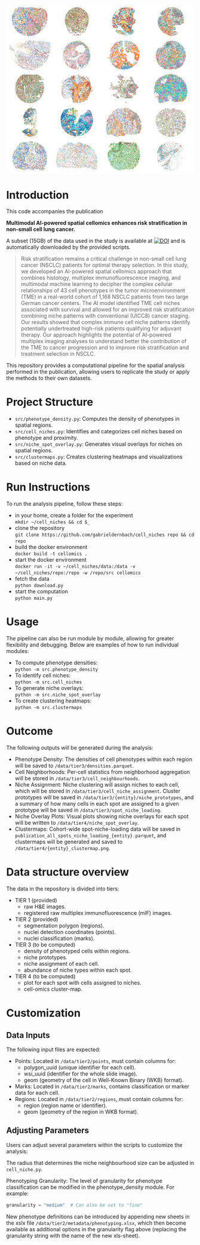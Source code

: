 ![alt text](https://github.com/gabrieldernbach/cell-niches/blob/main/spots.png)

Introduction
============
This code accompanies the publication

**Multimodal AI-powered spatial cellomics enhances risk stratification in non-small cell lung cancer.**

A subset (15GB) of the data used in the study is available at [![DOI](https://zenodo.org/badge/DOI/10.5281/zenodo.11395885.svg)](https://doi.org/10.5281/zenodo.11395885) and is automatically downloaded by the provided scripts.


> Risk stratification remains a critical challenge in non-small cell lung cancer (NSCLC) patients for optimal therapy
> selection. In this study, we developed an AI-powered spatial cellomics approach that combines histology, multiplex
> immunofluorescence imaging, and multimodal machine learning to decipher the complex cellular relationships of 43 cell
> phenotypes in the tumor microenvironment (TME) in a real-world cohort of 1,168 NSCLC patients from two large German
> cancer centers. The AI model identified TME cell niches associated with survival and allowed for an improved risk
> stratification combining niche patterns with conventional (UICC8) cancer staging. Our results showed that complex
> immune
> cell niche patterns identify potentially undertreated high-risk patients qualifying for adjuvant therapy. Our approach
> highlights the potential of AI-powered multiplex imaging analyses to understand better the contribution of the TME to
> cancer progression and to improve risk stratification and treatment selection in NSCLC.
>


This repository provides a computational pipeline for the spatial analysis performed in the publication, allowing users to replicate the study or apply the methods to their own datasets.

# Project Structure

- `src/phenotype_density.py`: Computes the density of phenotypes in spatial regions.
- `src/cell_niches.py`: Identifies and categorizes cell niches based on phenotype and proximity.
- `src/niche_spot_overlay.py`: Generates visual overlays for niches on spatial regions.
- `src/clustermaps.py`: Creates clustering heatmaps and visualizations based on niche data.

# Run Instructions
To run the analysis pipeline, follow these steps:

* in your home, create a folder for the experiment <br> `mkdir ~/cell_niches && cd $_`
* clone the repository <br> `git clone https://github.com/gabrieldernbach/cell_niches repo && cd repo`
* build the docker environment <br> `docker build -t cellomics . `
* start the docker environment <br> `docker run -it -v ~/cell_niches/data:/data -v ~/cell_niches/repo:/repo -w /repo/src cellomics`
* fetch the data <br> `python download.py`
* start the computation <br> `python main.py`

# Usage
The pipeline can also be run module by module, allowing for greater flexibility and debugging. Below are examples of how to run individual modules:

* To compute phenotype densities: <br> `python -m src.phenotype_density`
* To identify cell niches: <br> `python -m src.cell_niches`
* To generate niche overlays: <br> `python -m src.niche_spot_overlay`
* To create clustering heatmaps: <br> `python -m src.clustermaps`

# Outcome
The following outputs will be generated during the analysis:

* Phenotype Density: The densities of cell phenotypes within each region will be saved to `/data/tier3/densities.parquet`.
* Cell Neighborhoods: Per-cell statistics from neighborhood aggregation will be stored in `/data/tier3/cell_neighbourhoods`.
* Niche Assignment: Niche clustering will assign niches to each cell, which will be stored in `/data/tier3/cell_niche_assignment`. Cluster prototypes will be saved in `/data/tier3/{entity}/niche_prototypes`, and a summary of how many cells in each spot are assigned to a given prototype will be saved in `/data/tier3/spot_niche_loading`.
* Niche Overlay Plots: Visual plots showing niche overlays for each spot will be written to `/data/tier4/niche_spot_overlay`.
* Clustermaps: Cohort-wide spot-niche-loading data will be saved in `publication_all_spots_niche_loading_{entity}.parquet`, and clustermaps will be generated and saved to `/data/tier4/{entity}_clustermap.png`.

# Data structure overview

The data in the repository is divided into tiers:

* TIER 1 (provided)
    * raw H&E images.
    * registered raw multiplex immunofluorescence (mIF) images.
* TIER 2 (provided)
    * segmentation polygon (regions).
    * nuclei detection coordinates (points).
    * nuclei classification (marks).
* TIER 3 (to be computed)
    * density of phenotyped cells within regions.
    * niche prototypes.
    * niche assignment of each cell.
    * abundance of niche types within each spot.
* TIER 4 (to be computed)
    * plot for each spot with cells assigned to niches.
    * cell-omics cluster-map.

# Customization

## Data Inputs
The following input files are expected:

* Points: Located in `/data/tier2/points`, must contain columns for:
   * polygon_uuid (unique identifier for each cell).
   * wsi_uuid (identifier for the whole slide image).
   * geom (geometry of the cell in Well-Known Binary (WKB) format).
* Marks: Located in `/data/tier2/marks`, contains classification or marker data for each cell.
* Regions: Located in `/data/tier2/regions`, must contain columns for:
   * region (region name or identifier).
   * geom (geometry of the region in WKB format).

## Adjusting Parameters

Users can adjust several parameters within the scripts to customize the analysis:

The radius that determines the niche neighbourhood size can be adjusted in `cell_niche.py`.

Phenotyping Granularity: The level of granularity for phenotype classification can be modified in the phenotype_density module. For example:
```python
granularity = "medium"  # Can also be set to "fine"
```
New phenotype definitions can be introduced by appending new sheets in the xslx file `/data/tier2/metadata/phenotyping.xlsx`, which then become available
as additional options in the granularity flag above (replacing the granularity string with the name of the new xls-sheet).
